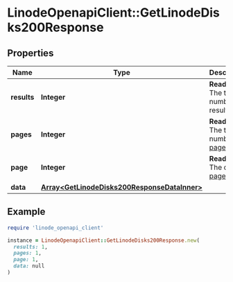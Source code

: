 # LinodeOpenapiClient::GetLinodeDisks200Response

## Properties

| Name | Type | Description | Notes |
| ---- | ---- | ----------- | ----- |
| **results** | **Integer** | __Read-only__ The total number of results. | [optional][readonly] |
| **pages** | **Integer** | __Read-only__ The total number of [pages](https://techdocs.akamai.com/linode-api/reference/pagination). | [optional][readonly] |
| **page** | **Integer** | __Read-only__ The current [page](https://techdocs.akamai.com/linode-api/reference/pagination). | [optional][readonly] |
| **data** | [**Array&lt;GetLinodeDisks200ResponseDataInner&gt;**](GetLinodeDisks200ResponseDataInner.md) |  | [optional] |

## Example

```ruby
require 'linode_openapi_client'

instance = LinodeOpenapiClient::GetLinodeDisks200Response.new(
  results: 1,
  pages: 1,
  page: 1,
  data: null
)
```


